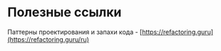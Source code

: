 # Полезные ссылки

Паттерны проектирования и запахи кода - [https://refactoring.guru](https://refactoring.guru/ru)
